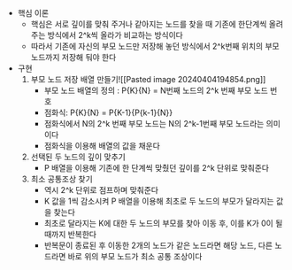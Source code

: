 - 핵심 이론
	- 핵심은 서로 깊이를 맞춰 주거나 같아지는 노드를 찾을 때 기존에 한단계씩 올려주는 방식에서 2^k씩 올라가 비교하는 방식이다
	- 따라서 기존에 자신의 부모 노드만 저장해 놓던 방식에서 2^k번째 위치의 부모 노드까지 저장해 둬야 한다
- 구현
	1. 부모 노드 저장 배열 만들기![[Pasted image 20240404194854.png]]
		- 부모 노드 배열의 정의 : P{K}{N} = N번째 노드의 2^k 번째 부모 노드 번호
		- 점화식: P{K}{N} = P{K-1}{P{k-1}{N}}
		- 점화식에서 N의 2^k 번째 부모 노드는 N의 2^k-1번째 부모 노드라는 의미이다
		- 점화식을 이용해 배열의 값을 채운다
	2. 선택된 두 노드의 깊이 맞추기
		- P 배열을 이용해 기존에 한 단계씩 맞췄던 깊이를 2^k 단위로 맞춰준다
	3. 최소 공통조상 찾기
		- 역시 2^k 단위로 점프하며 맞춰준다
		- K 값을 1씩 감소시켜 P 배열을 이용해 최초로 두 노드의 부모가 달라지는 값을 찾는다
		- 최초로 달라지는 K에 대한 두 노드의 부모를 찾아 이동 후, 이를 K가 0이 될때까지  반복한다
		- 반복문이 종료된 후 이동한 2개의 노드가 같은 노드라면 해당 노드, 다른 노드라면 바로 위의 부모 노드가 최소 공통 조상이다